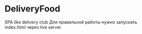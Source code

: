 # DeliveryFood
SPA like delivery club
Для правильной работы нужно запускать index.html через live server
